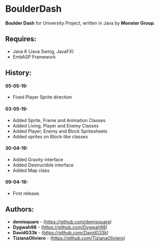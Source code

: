 # BoulderDash
 **Boulder Dash** for University Project, written in Java by **Monster Group**.
 
 ## Requires:
 - Java 8 (Java Swing, JavaFX)
 - EmbASP Framework
 
## History:
#### 05-05-19:
- Fixed Player Sprite direction

#### 03-05-19:
- Added Sprite, Frame and Animation Classes
- Added Living, Player and Enemy Classes
- Added Player, Enemy and Block Spritesheets
- Added sprites on Block-like classes

#### 30-04-19:
- Added Gravity interface
- Added Destructible interface
- Added Map class

#### 09-04-19:
- First release.

## Authors:

* **demisquare** - (https://github.com/demisquare)
* **Dygwah98** - (https://github.com/Dygwah98)
* **DavidG33k** - (https://github.com/DavidG33k)
* **TizianaOliviero** - (https://github.com/TizianaOliviero)

